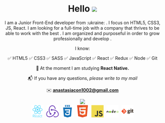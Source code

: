 

<div id="header" align="center">
 
 <h1>Hello  <img  src="https://media.giphy.com/media/26gslMAdctNhu6YnK/giphy.gif" width="30"/></h1>
 
 <p> I am a Junior Front-End developer from :ukraine: . I focus on HTML5,
CSS3, JS, React. I am looking for a full-time job with a company that thrives to be able to work with the best . I am organized and purposeful in order to grow professionally and develop .</p>

I know:

:white_check_mark: HTML5
:white_check_mark: CSS3
:white_check_mark: SASS
:white_check_mark: JavaScript
:white_check_mark: React
:white_check_mark: Redux
:white_check_mark: Node
:white_check_mark: Git

</div>
<div  align="center">

:seedling: At the moment I am studying <b>React Native.</b>
</div>

<div  align="center">

:mailbox_with_mail: If you have any questions, <i>please write to my mail </i></br>

:envelope: <b>anastasiacon1002@gmail.com</b>
</div>
<div  align="center">
<img  src="https://media.giphy.com/media/L5LRkP5bUDFiZee7w2/giphy.gif" width="100"/>
</div>
<div align="center">
  <img src="https://github.com/devicons/devicon/blob/master/icons/react/react-original-wordmark.svg" title="React" alt="React" width="40" height="40"/>&nbsp;
  <img src="https://github.com/devicons/devicon/blob/master/icons/redux/redux-original.svg" title="Redux" alt="Redux " width="40" height="40"/>&nbsp;
  <img src="https://github.com/devicons/devicon/blob/master/icons/css3/css3-plain-wordmark.svg"  title="CSS3" alt="CSS" width="40" height="40"/>&nbsp;
  <img src="https://github.com/devicons/devicon/blob/master/icons/html5/html5-original.svg" title="HTML5" alt="HTML" width="40" height="40"/>&nbsp;
  <img src="https://github.com/devicons/devicon/blob/master/icons/javascript/javascript-original.svg" title="JavaScript" alt="JavaScript" width="40" height="40"/>&nbsp;
  <img src="https://github.com/devicons/devicon/blob/master/icons/nodejs/nodejs-original-wordmark.svg" title="NodeJS" alt="NodeJS" width="40" height="40"/>&nbsp;
  <img src="https://github.com/devicons/devicon/blob/master/icons/git/git-original-wordmark.svg" title="Git" **alt="Git" width="40" height="40"/>
</div>
